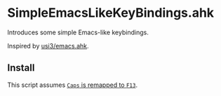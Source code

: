 # SimpleEmacsLikeKeyBindings.ahk
Introduces some simple Emacs-like keybindings.

Inspired by [usi3/emacs.ahk](https://github.com/usi3/emacs.ahk).

## Install
This script assumes [<code>Caps</code> is remapped to <code>F13</code>](http://www.grismar.net/ventrilocapsfix/).

